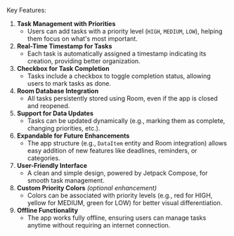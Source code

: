 Key Features:
1. **Task Management with Priorities**  
   - Users can add tasks with a priority level (`HIGH`, `MEDIUM`, `LOW`), helping them focus on what's most important.
2. **Real-Time Timestamp for Tasks**  
   - Each task is automatically assigned a timestamp indicating its creation, providing better organization.
3. **Checkbox for Task Completion**  
   - Tasks include a checkbox to toggle completion status, allowing users to mark tasks as done.
4. **Room Database Integration**  
   - All tasks persistently stored using Room, even if the app is closed and reopened.
5. **Support for Data Updates**  
   - Tasks can be updated dynamically (e.g., marking them as complete, changing priorities, etc.).
6. **Expandable for Future Enhancements**  
   - The app structure (e.g., `DataItem` entity and Room integration) allows easy addition of new features like deadlines, reminders, or categories.
7. **User-Friendly Interface**  
   - A clean and simple design, powered by Jetpack Compose, for smooth task management.
8. **Custom Priority Colors** *(optional enhancement)*  
   - Colors can be associated with priority levels (e.g., red for HIGH, yellow for MEDIUM, green for LOW) for better visual differentiation.
9. **Offline Functionality**  
    - The app works fully offline, ensuring users can manage tasks anytime without requiring an internet connection.
